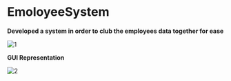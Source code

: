 # EmoloyeeSystem

**Developed a system in order to club the employees data together for ease**

![1](https://user-images.githubusercontent.com/64066948/94411808-9e732300-0196-11eb-926f-0a746964bce6.png)

**GUI Representation**

![2](https://user-images.githubusercontent.com/64066948/94411817-a03ce680-0196-11eb-8059-bc38d12bedd2.png)
